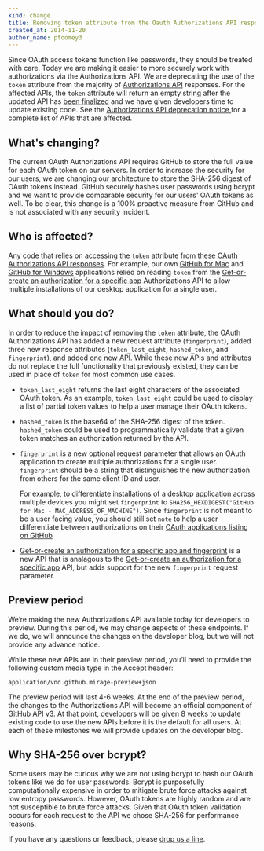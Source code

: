 ```yaml
---
kind: change
title: Removing token attribute from the Oauth Authorizations API responses (breaking change)
created_at: 2014-11-20
author_name: ptoomey3
---
```


Since OAuth access tokens function like passwords, they should be treated with
care. Today we are making it easier to more securely work with authorizations
via the Authorizations API. We are deprecating the use of the `token` attribute
from the majority of [Authorizations API](/v3/oauth_authorizations/) responses.
For the affected APIs, the `token` attribute will return an empty string after
the updated API has [been finalized](#preview-period) and we have given
developers time to update existing code. See the
[Authorizations API deprecation notice ][authorizations-token-deprecation-notice]
for a complete list of APIs that are affected.

## What's changing?

The current OAuth Authorizations API requires GitHub to store the full value for
each OAuth token on our servers. In order to increase the security for our
users, we are changing our architecture to store the SHA-256 digest of OAuth
tokens instead. GitHub securely hashes user passwords using bcrypt and we want
to provide comparable security for our users' OAuth tokens as well. To be clear,
this change is a 100% proactive measure from GitHub and is not associated with
any security incident.

## Who is affected?

Any code that relies on accessing the `token` attribute from
[these OAuth Authorizations API responses][authorizations-token-deprecation-notice].
For example, our own [GitHub for Mac][github-for-mac] and
[GitHub for Windows][github-for-windows] applications relied on reading `token`
from the [Get-or-create an authorization for a specific app][get-or-create-for-app]
Authorizations API to allow multiple installations of our desktop application
for a single user.

## What should you do?

In order to reduce the impact of removing the `token` attribute, the OAuth
Authorizations API has added a new request attribute (`fingerprint`), added
three new response attributes (`token_last_eight`, `hashed_token`, and
`fingerprint`), and added [one new API][get-or-create-for-app-fingerprint].
While these new APIs and attributes do not replace the full functionality that
previously existed, they can be used in place of `token` for most common use cases.

* `token_last_eight` returns the last eight characters of the associated OAuth
token. As an example, `token_last_eight` could be used to display a list of
partial token values to help a user manage their OAuth tokens.

* `hashed_token` is the base64 of the SHA-256 digest of the token.
`hashed_token` could be used to programmatically validate that a given token
matches an authorization returned by the API.

* `fingerprint` is a new optional request parameter that allows an OAuth
application to create multiple authorizations for a single user. `fingerprint`
should be a string that distinguishes the new authorization from others
for the same client ID and user.

  For example, to differentiate installations of a desktop application across
  multiple devices you might set `fingerprint` to
  `SHA256_HEXDIGEST("GitHub for Mac - MAC_ADDRESS_OF_MACHINE")`. Since
  `fingerprint` is not meant to be a user facing value, you should still set
  `note` to help a user differentiate between authorizations on their
  [OAuth applications listing on GitHub][app-listing]

* [Get-or-create an authorization for a specific app and fingerprint][get-or-create-for-app-fingerprint]
is a new API that is analagous to the
[Get-or-create an authorization for a specific app][get-or-create-for-app]
API, but adds support for the new `fingerprint` request parameter.

## Preview period

We’re making the new Authorizations API available today for developers to
preview. During this period, we may change aspects of these endpoints. If we do,
we will announce the changes on the developer blog, but we will not provide any
advance notice.

While these new APIs are in their preview period, you’ll need to provide the
following custom media type in the Accept header:

    application/vnd.github.mirage-preview+json

The preview period will last 4-6 weeks. At the end of the preview period, the
changes to the  Authorizations API will become an official component of GitHub
API v3. At that point, developers will be given 8 weeks to update existing code
to use the new APIs before it is the default for all users. At each of these
milestones we will provide updates on the developer blog.

## Why SHA-256 over bcrypt?

Some users may be curious why we are not using bcrypt to hash our OAuth tokens
like we do for user passwords. Bcrypt is purposefully computationally expensive
in order to mitigate brute force attacks against low entropy passwords. However,
OAuth tokens are highly random and are not susceptible to brute force attacks.
Given that OAuth token validation occurs for each request to the API we chose
SHA-256 for performance reasons.


If you have any questions or feedback, please [drop us a line][contact].

[contact]: https://github.com/contact?form[subject]=Removing+authorizations+token
[app-listing]: https://github.com/settings/applications
[create-a-new-authorization]: /v3/oauth_authorizations/#create-a-new-authorization
[get-or-create-for-app]: /v3/oauth_authorizations/#get-or-create-an-authorization-for-a-specific-app
[get-or-create-for-app-fingerprint]: /v3/oauth_authorizations/#get-or-create-an-authorization-for-a-specific-app-and-fingerprint
[github-for-mac]: https://mac.github.com/
[github-for-windows]: https://windows.github.com/
[authorizations-token-deprecation-notice]: /v3/oauth_authorizations/#deprecation-notice
